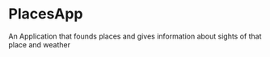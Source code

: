 # PlacesApp
An Application that founds places and gives information about sights of that place and weather
